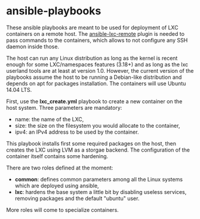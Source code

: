 # ansible-playbooks
These ansible playbooks are meant to be used for deployment of LXC containers on a remote host. The [ansible-lxc-remote](https://github.com/ackbar/ansible-playbook) plugin is needed to pass commands to the containers, which allows to not configure any SSH daemon inside those.

The host can run any Linux distribution as long as the kernel is recent enough for some LXC/namespaces features (3.18+) and as long as the lxc userland tools are at least at version 1.0. However, the current version of the playbooks assume the host to be running a Debian-like distribution and depends on apt for packages installation. The containers will use Ubuntu 14.04 LTS.

First, use the **lxc_create.yml** playbook to create a new container on the host system. Three parameters are mandatory:

  * name: the name of the LXC,
  * size: the size on the filesystem you would allocate to the container,
  * ipv4: an IPv4 address to be used by the container.

This playbook installs first some required packages on the host, then creates the LXC using LVM as a storgae backend. The configuration of the container itself contains some hardening.

There are two roles defined at the moment:

  * **common**: defines common parameters among all the Linux systems which are deployed using ansible,
  * **lxc**: hardens the base system a little bit by disabling useless services, removing packages and the default "ubuntu" user.

More roles will come to specialize containers.
